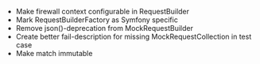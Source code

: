 - Make firewall context configurable in RequestBuilder
- Mark RequestBuilderFactory as Symfony specific
- Remove json()-deprecation from MockRequestBuilder
- Create better fail-description for missing MockRequestCollection in test case
- Make match immutable
